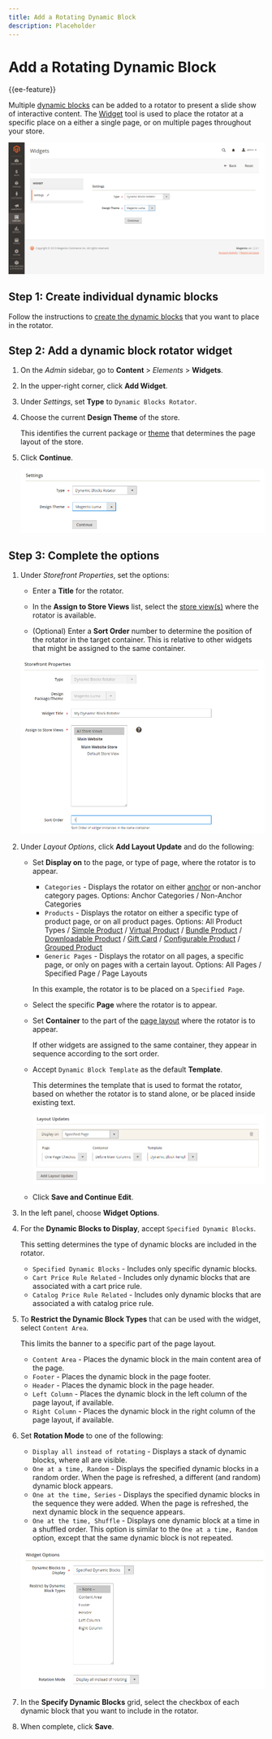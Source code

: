```yaml
---
title: Add a Rotating Dynamic Block
description: Placeholder
---
```

# Add a Rotating Dynamic Block

{{ee-feature}}

Multiple [dynamic blocks](dynamic-blocks.md) can be added to a rotator to present a slide show of interactive content. The [Widget](widgets.md) tool is used to place the rotator at a specific place on a either a single page, or on multiple pages throughout your store.

![Dynamic block rotator](./assets/widget-dynamic-block-rotator.png)<!-- zoom -->

## Step 1: Create individual dynamic blocks

Follow the instructions to [create the dynamic blocks](dynamic-blocks.md) that you want to place in the rotator.

## Step 2: Add a dynamic block rotator widget

1. On the _Admin_ sidebar, go to **Content** > _Elements_ > **Widgets**.

1. In the upper-right corner, click **Add Widget**.

1. Under _Settings_, set **Type** to `Dynamic Blocks Rotator`.

1. Choose the current **Design Theme** of the store.

   This identifies the current package or [theme](themes.md) that determines the page layout of the store.

1. Click **Continue**.

   ![Dynamic block rotator settings](./assets/widget-dynamic-block-rotator-settings.png)<!-- zoom -->

## Step 3: Complete the options

1. Under _Storefront Properties_, set the options:

   - Enter a **Title** for the rotator.

   - In the **Assign to Store Views** list, select the [store view(s)](https://docs.magento.com/user-guide/stores/websites-stores-views.html) where the rotator is available.

   - (Optional) Enter a **Sort Order** number to determine the position of the rotator in the target container. This is relative to other widgets that might be assigned to the same container.

   ![Rotator storefront properties](./assets/widget-dynamic-block-rotator-storefront-properties.png)<!-- zoom -->

1. Under _Layout Options_, click **Add Layout Update** and do the following:

   - Set **Display on** to the page, or type of page, where the rotator is to appear.

      - `Categories` - Displays the rotator on either [anchor](https://docs.magento.com/user-guide/catalog/navigation-layered.html) or non-anchor category pages. Options: Anchor Categories / Non-Anchor Categories
      - `Products` - Displays the rotator on either a specific type of product page, or on all product pages. Options: All Product Types / [Simple Product](https://docs.magento.com/user-guide/catalog/product-create-simple.html) /  [Virtual Product](https://docs.magento.com/user-guide/catalog/product-create-virtual.html) / [Bundle Product](https://docs.magento.com/user-guide/catalog/product-create-bundle.html) / [Downloadable Product](https://docs.magento.com/user-guide/catalog/product-create-downloadable.html) / [Gift Card](https://docs.magento.com/user-guide/catalog/product-gift-card.html) / [Configurable Product](https://docs.magento.com/user-guide/catalog/product-create-configurable.html) / [Grouped Product](https://docs.magento.com/user-guide/catalog/product-create-grouped.html)
      - `Generic Pages` - Displays the rotator on all pages, a specific page, or only on pages with a certain layout. Options: All Pages / Specified Page / Page Layouts

      In this example, the rotator is to be placed on a `Specified Page`.

   - Select the specific **Page** where the rotator is to appear.

   - Set **Container** to the part of the [page layout](page-layout.md#standard-page-layouts) where the rotator is to appear.

      If other widgets are assigned to the same container, they appear in sequence according to the sort order.

   - Accept `Dynamic Block Template` as the default **Template**.

      This determines the template that is used to format the rotator, based on whether the rotator is to stand alone, or be placed inside existing text.

      ![Rotator layout updates](./assets/widget-dynamic-block-rotator-layout-updates.png)<!-- zoom -->

   - Click **Save and Continue Edit**.

1. In the left panel, choose **Widget Options**.

1. For the **Dynamic Blocks to Display**, accept `Specified Dynamic Blocks`.

   This setting determines the type of dynamic blocks are included in the rotator.

   - `Specified Dynamic Blocks` - Includes only specific dynamic blocks.
   - `Cart Price Rule Related` - Includes only dynamic blocks that are associated with a cart price rule.
   - `Catalog Price Rule Related` - Includes only dynamic blocks that are associated a with catalog price rule.

1. To **Restrict the Dynamic Block Types** that can be used with the widget, select `Content Area`.

   This limits the banner to a specific part of the page layout.

   - `Content Area` - Places the dynamic block in the main content area of the page.
   - `Footer` - Places the dynamic block in the page footer.
   - `Header` - Places the dynamic block in the page header.
   - `Left Column` - Places the dynamic block in the left column of the page layout, if available.
   - `Right Column` - Places the dynamic block in the right column of the page layout, if available.

1. Set **Rotation Mode** to one of the following:

   - `Display all instead of rotating` - Displays a stack of dynamic blocks, where all are visible.
   - `One at a time, Random` - Displays the specified dynamic blocks in a random order. When the page is refreshed, a different (and random) dynamic block appears.
   - `One at the time, Series` - Displays the specified dynamic blocks in the sequence they were added. When the page is refreshed, the next dynamic block in the sequence appears.
   - `One at the time, Shuffle` - Displays one dynamic block at a time in a shuffled order. This option is similar to the `One at a time, Random` option, except that the same dynamic block is not repeated.

   ![Rotator widget options](./assets/widget-dynamic-block-rotator-widget-options.png)<!-- zoom -->

1. In the **Specify Dynamic Blocks** grid, select the checkbox of each dynamic block that you want to include in the rotator.

1. When complete, click **Save**.
